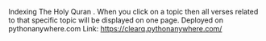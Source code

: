 Indexing The Holy Quran . When you click on a topic then all verses related to that specific topic will be displayed on one page.
Deployed on pythonanywhere.com 
Link: https://clearq.pythonanywhere.com/

